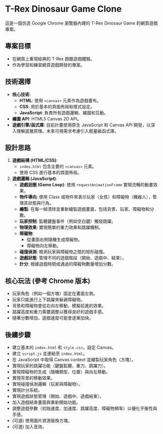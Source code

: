 # T-Rex Dinosaur Game Clone

這是一個仿造 Google Chrome 瀏覽器內建的 T-Rex Dinosaur Game 的網頁遊戲專案。

## 專案目標

*   在網頁上重現經典的 T-Rex 跑酷遊戲體驗。
*   作為學習和練習網頁遊戲開發的專案。

## 技術選擇

*   **核心技術**:
    *   **HTML**: 使用 `<canvas>` 元素作為遊戲畫布。
    *   **CSS**: 用於基本的頁面佈局和樣式設定。
    *   **JavaScript**: 負責所有遊戲邏輯、繪圖和互動。
*   **繪圖 API**: HTML5 Canvas 2D API。
*   **遊戲引擎/函式庫**: 目前計畫使用原生 JavaScript 和 Canvas API 開發，以深入理解底層原理。未來可視需求考慮引入輕量級函式庫。

## 設計思路

1.  **遊戲結構 (HTML/CSS)**:
    *   `index.html` 包含主要的 `<canvas>` 元素。
    *   使用 CSS 進行基本的頁面佈局。
2.  **遊戲邏輯 (JavaScript)**:
    *   **遊戲迴圈 (Game Loop)**: 使用 `requestAnimationFrame` 實現流暢的動畫效果。
    *   **物件導向**: 使用 Class 或物件來表示玩家（女孩）和障礙物（機器人），管理其狀態與行為。
    *   **繪製**: 在每一幀清除並重新繪製遊戲畫面，包括背景、玩家、障礙物和分數。
    *   **玩家控制**: 監聽鍵盤事件（例如空白鍵）觸發跳躍。
    *   **物理效果**: 實現簡單的重力效果和跳躍機制。
    *   **障礙物**:
        *   從畫面右側隨機生成障礙物。
        *   障礙物向左移動。
    *   **碰撞偵測**: 檢測玩家與障礙物之間的矩形碰撞。
    *   **遊戲狀態**: 管理不同的遊戲階段（開始、遊戲中、結束）。
    *   **計分**: 根據遊戲時間或通過的障礙物數量增加分數。

## 核心玩法 (參考 Chrome 版本)

*   玩家角色（例如一個方塊）固定在畫面左側。
*   玩家只能進行上下跳躍來躲避障礙物。
*   背景和障礙物會從右向左移動，模擬前進的效果。
*   跳躍高度和重力需要調整以獲得良好的遊戲手感。
*   隨著分數增加，遊戲速度可能會逐漸加快。

## 後續步驟

*   建立基本的 `index.html` 和 `style.css`，設定 Canvas。
*   建立 `script.js` 並連結至 `index.html`。
*   在 JavaScript 中取得 Canvas context 並繪製玩家角色（方塊）。
*   實現玩家的跳躍功能（鍵盤監聽、重力、跳躍力）。
*   實現障礙物的生成（隨機類型、位置）與向左移動。
*   實現背景的移動效果。
*   實現碰撞偵測邏輯（玩家與障礙物）。
*   實現計分系統。
*   實現遊戲狀態管理（開始、遊戲中、遊戲結束）。
*   加入遊戲結束畫面與重新開始功能。
*   調整遊戲參數（初始速度、加速度、跳躍高度、障礙物頻率）以優化平衡性與手感。
*   (可選) 使用圖片資源替換方塊。
*   (可選) 加入音效。
